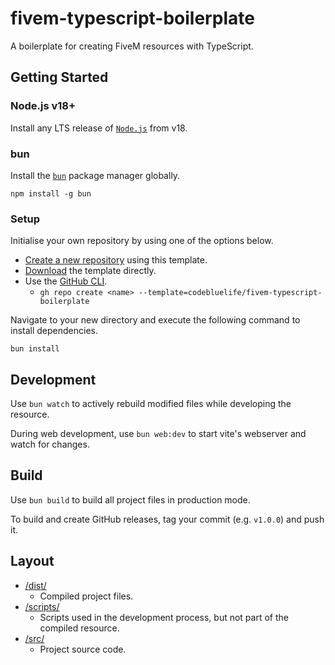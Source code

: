 # fivem-typescript-boilerplate

A boilerplate for creating FiveM resources with TypeScript.

## Getting Started

### Node.js v18+

Install any LTS release of [`Node.js`](https://nodejs.org/) from v18.

### bun

Install the [`bun`](https://bun.sh) package manager globally.

```
npm install -g bun
```

### Setup

Initialise your own repository by using one of the options below.

- [Create a new repository](https://github.com/new?template_name=fivem-typescript-boilerplate&template_owner=codebluelife) using this template.
- [Download](https://github.com/codebluelife/fivem-typescript-boilerplate/archive/refs/heads/main.zip) the template directly.
- Use the [GitHub CLI](https://cli.github.com/).
  - `gh repo create <name> --template=codebluelife/fivem-typescript-boilerplate`

Navigate to your new directory and execute the following command to install dependencies.

```
bun install
```

## Development

Use `bun watch` to actively rebuild modified files while developing the resource.

During web development, use `bun web:dev` to start vite's webserver and watch for changes.

## Build

Use `bun build` to build all project files in production mode.

To build and create GitHub releases, tag your commit (e.g. `v1.0.0`) and push it.

## Layout

- [/dist/](dist)
  - Compiled project files.
- [/scripts/](scripts)
  - Scripts used in the development process, but not part of the compiled resource.
- [/src/](src)
  - Project source code.